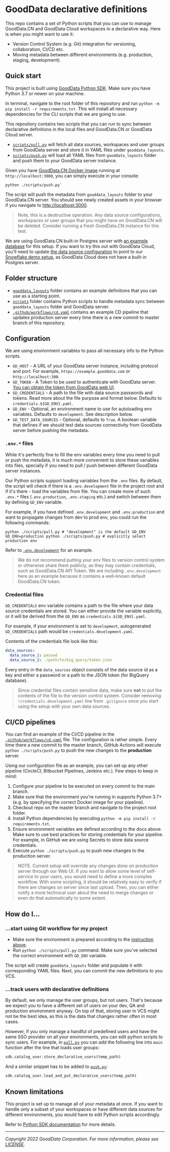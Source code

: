 # GoodData declarative definitions

This repo contains a set of Python scripts that you can use to manage
GoodData.CN and GoodData Cloud workspaces in a declarative way.
Here is when you might want to use it:

* Version Control System (e.g. Git) integration for versioning, collaboration, CI/CD etc.
* Moving metadata between different environments (e.g. production, staging, development).

## Quick start

This project is built using [GoodData Python SDK](https://www.gooddata.com/docs/python-sdk/docs/). Make sure you have Python 3.7 or newer on your machine.

In terminal, navigate to the root folder of this repository and run `python -m pip install -r requirements.txt`.
This will install all necessary dependencies for the CLI scripts that we are going to use.

This repository contains two scripts that you can run to sync between declarative definitions in the local files and
GoodData.CN or GoodData Cloud server.

* [`scripts/pull.py`](./scripts/pull.py) will fetch all data sources, workspaces and user groups from GoodData server and store it in YAML files under `gooddata_layouts`.
* [`scripts/push.py`](./scripts/push.py) will load all YAML files from `gooddata_layouts` folder and push them to your GoodData server instance.

Given you have [GoodData.CN Docker image](https://hub.docker.com/r/gooddata/gooddata-cn-ce/) running at `http://localhost:3000`,
you can simply execute in your console:

```shell
python ./scripts/push.py`
```

The script will push the metadata from `gooddata_layouts` folder to your GoodData.CN server. You should see newly created assets in your
browser if you navigate to [http://localhost:3000](http://localhost:3000).

> Note, this is a destructive operation. Any data source configurations, workspaces or user groups that you might have on GoodData.CN
> will be deleted. Consider running a fresh GoodData.CN instance for this test.

We are using GoodData.CN built-in Postgres server with [an example database](https://www.gooddata.com/developers/cloud-native/doc/hosted/getting-started/connect-data/#example-database) for this setup.
If you want to try this out with GoodData Cloud, you'll need to update [the data source configuration](./gooddata_layouts/default/data_sources/demo_ds/demo_ds.yaml)
to point to our [Snowflake demo setup](https://www.gooddata.com/developers/cloud-native/doc/cloud/getting-started/connect-data/#example-database), as GoodData Cloud does not have a built-in Postgres server.

## Folder structure

* [`gooddata_layouts`](./gooddata_layouts) folder contains an example definitions that you can use as a starting point.
* [`scripts`](./scripts) folder contains Python scripts to handle metadata sync between `gooddata_layouts` folder and GoodData server.
* [`.github/workflows/cd.yaml`](.github/workflows/cd.yaml) contains an example CD pipeline that updates production server every time there is a new commit to master branch of this repository.

## Configuration

We are using environment variables to pass all necessary info to the Python scripts.

* `GD_HOST` - A URL of your GoodData server instance, including protocol and port. For example, `https://example.gooddata.com` or `http://localhost:300`.
* `GD_TOKEN` - A Token to be used to authenticate with GoodData server. [You can obtain the token from GoodData web UI](https://www.gooddata.com/developers/cloud-native/doc/hosted/getting-started/create-api-token/).
* `GD_CREDENTIALS` - A path to the file with data source passwords and tokens. Read more about the file purpose and format below. Defaults to `credentials.${GD_ENV}.yaml`.
* `GD_ENV` - Optional, an environment name to use for autoloading env variables. Defaults to `development`. See description below.
* `GD_TEST_DATA_SOURCES` - Optional, defaults to `True`. A boolean variable that defines if we should test data sources connectivity from GoodData server before pushing the metadata.

### `.env.*` files

While it's perfectly fine to fill the env variables every time you need to pull or push the metadata, it is
much more convenient to store these variables into files, specially if you need to pull / push between different
GoodData server instances.

Our Python scripts support loading variables from the `.env` files. By default, the script will check if there is a
`.env.development` file in the project root and if it's there - load the variables from file. You can create more of
such `.env.*` files (`.env.production`, `.env.staging` etc.) and switch between them by defining `GD_ENV` variable.

For example, if you have defined `.env.development` and `.env.production` and want to propagate changes from dev to prod
env, you could run the following commands:

```shell
python ./scripts/pull.py # "development" is the default GD_ENV
GD_ENV=production python ./scripts/push.py # explicitly select production env
```

Refer to [`.env.development`](./.env.development) for an example.

> We do not recommend putting your env files to version control system or otherwise share them publicly, as they
> may contain credentials, such as GoodData.CN API Token. We are including `.env.development` here as
> an example because it contains a well-known default GoodData.CN token.

### Credential files

`GD_CREDENTIALS` env variable contains a path to the file where your data source credentials are stored. You can either
provide the variable explicitly, or it will be derived from the `GD_ENV` as `credentials.${GD_ENV}.yaml`.

For example, if your environment is set to `development`, autogenerated `GD_CREDENTIALS` path would be `credentials.development.yaml`.

Contents of the credentials file look like this:

```yaml
data_sources:
  data_source_1: passwd
  data_source_2: ./path/to/big_query/token.json
```

Every entry in the `data_sources` object consists of the data source id as a key and either a password or a path to the JSON token (for BigQuery database).

> Since credential files contain sensitive data, make sure **not** to put the contents of the file to the version control system.
> Consider removing `!credentials.development.yaml` line from `.gitignore` once you start using the setup with your own data sources.

## CI/CD pipelines

You can find an example of the CI/CD pipeline in the [`.github/workflows/cd.yaml`](.github/workflows/cd.yaml) file.
The configuration is rather simple. Every time there a new commit to the master branch, GitHub Actions will execute
`python ./scripts/push.py` to push the new changes to the **production** server.

Using our configuration file as an example, you can set up any other pipeline (CircleCI, Bitbucket Pipelines, Jenkins etc.).
Few steps to keep in mind:

1. Configure your pipeline to be executed on every commit to the main branch.
2. Make sure that the environment you're running in supports Python 3.7+ (e.g. by specifying the correct Docker image for your pipeline).
3. Checkout repo on the master branch and navigate to the project root folder.
4. Install Python dependencies by executing `python -m pip install -r requirements.txt`.
5. Ensure environment variables are defined according to the docs above. Make sure to use best practices for storing credentials for your pipeline. For example, in GitHub we are using Secrets to store data source credentials.
6. Execute `python ./scripts/push.py` to push new changes to the production server.

> NOTE. Current setup will override any changes done on production server through our Web UI. If you want to allow some
> level of self-service to your users, you would need to define a more complex workflow. With some scripting, it should
> be relatively easy to verify if there are changes on server since last upload. Then, you can either notify a more
> technical user about the need to merge changes or even do that automatically to some extent.

## How do I...

### ...start using Git workflow for my project

* Make sure the environment is prepared according to the [instruction above](#configuration).
* Run `python ./scripts/pull.py` command. Make sure you've selected the correct environment with `GD_ENV` variable.

The script will create `gooddata_layouts` folder and populate it with corresponding YAML files. Next, you can commit the new definitions to you VCS.

### ...track users with declarative definitions

By default, we only manage the user groups, but not users. That's because we expect you
to have a different set of users on your dev, QA and production environment anyway. On top of that, storing user in VCS
might not be the best idea, as this is the data that changes rather often in most cases.

However, if you only manage a handful of predefined users and have the same SSO provider on all your environments,
you can edit python scripts to sync users. For example, in [`pull.py`](./scripts/pull.py) you can add the following
line into `main` function after the line that loads user groups:

```python
sdk.catalog_user.store_declarative_users(temp_path)
```

And a similar snippet has to be added to [`push.py`](./scripts/push.py):

```python
sdk.catalog_user.load_and_put_declarative_users(temp_path)
```

## Known limitations

This project is set up to manage all of your metadata at once. If you want to handle only a subset of your workspaces
or have different data sources for different environments, you would have to edit Python scripts accordingly.

Refer to [Python SDK documentation](https://gooddata-sdk.readthedocs.io/en/latest/index.html) for more details.

---

*Copyright 2022 GoodData Corporation. For more information, please see [LICENSE](./LICENSE).*
